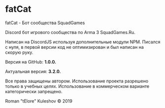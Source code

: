 # fatCat
fatCat - Бот сообщества SquadGames 

Discord бот игрового сообщества по Arma 3 SquadGames.Ru.

Написан на DiscordJS используя дополнительные модули NPM. 
Писался с нуля, в первой версии код не оптимизирован и был написан на скорую руку.

Версия на GitHub: **1.0.0.**

Актуальная версия: **3.2.0.**

Все права защищены автором. Использование проекта разрешено только в учебных целях. Использование в коммерческом варианте категорически запрещено.


Roman "tElore" Kuleshov © 2019


